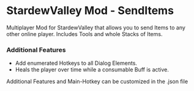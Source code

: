 # StardewValley Mod - SendItems
Multiplayer Mod for StardewValley that allows you to send Items to any other online player. Includes Tools and whole Stacks of Items.
### Additional Features
- Add enumerated Hotkeys to all Dialog Elements.
- Heals the player over time while a consumable Buff is active.


Additional Features and Main-Hotkey can be customized in the .json file
